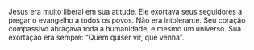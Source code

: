 ﻿Jesus era muito liberal em sua atitude. Ele exortava seus seguidores a pregar o evangelho a todos os povos. Não era intolerante. Seu coração compassivo abraçava toda a humanidade, e mesmo um universo. Sua exortação era sempre: “Quem quiser vir, que venha”.